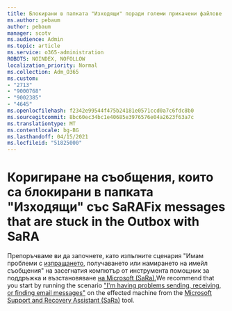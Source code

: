 ```yaml
---
title: Блокирани в папката "Изходящи" поради големи прикачени файлове
ms.author: pebaum
author: pebaum
manager: scotv
ms.audience: Admin
ms.topic: article
ms.service: o365-administration
ROBOTS: NOINDEX, NOFOLLOW
localization_priority: Normal
ms.collection: Adm_O365
ms.custom:
- "2713"
- "9000768"
- "9002385"
- "4645"
ms.openlocfilehash: f2342e99544f475b24181e0571ccd0a7c6fdc8b0
ms.sourcegitcommit: 8bc60ec34bc1e40685e3976576e04a2623f63a7c
ms.translationtype: MT
ms.contentlocale: bg-BG
ms.lasthandoff: 04/15/2021
ms.locfileid: "51825000"
---
```

# <a name="fix-messages-that-are-stuck-in-the-outbox-with-sara"></a><span data-ttu-id="d7a73-102">Коригиране на съобщения, които са блокирани в папката "Изходящи" със SaRA</span><span class="sxs-lookup"><span data-stu-id="d7a73-102">Fix messages that are stuck in the Outbox with SaRA</span></span>

<span data-ttu-id="d7a73-103">Препоръчваме ви да започнете, като изпълните сценария "Имам проблеми с [изпращането,](https://aka.ms/SaRA-OutlookSendReceive) получаването или намирането на имейл съобщения" на засегнатия компютър от инструмента помощник за поддръжка и възстановяване [на Microsoft (SaRa).](https://diagnostics.office.com/#/)</span><span class="sxs-lookup"><span data-stu-id="d7a73-103">We recommend that you start by running the scenario ["I'm having problems sending, receiving, or finding email messages"](https://aka.ms/SaRA-OutlookSendReceive) on the effected machine from the [Microsoft Support and Recovery Assistant (SaRa)](https://diagnostics.office.com/#/) tool.</span></span>
